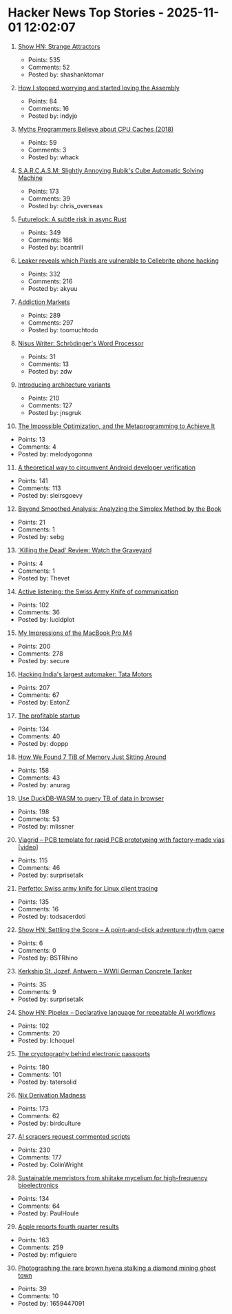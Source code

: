# Hacker News Top Stories - 2025-11-01 12:02:07

1. [Show HN: Strange Attractors](https://blog.shashanktomar.com/posts/strange-attractors)
   - Points: 535
   - Comments: 52
   - Posted by: shashanktomar

2. [How I stopped worrying and started loving the Assembly](https://medium.com/@jonas.eschenburg/how-i-stopped-worrying-and-started-loving-the-assembly-4fd00e786c60)
   - Points: 84
   - Comments: 16
   - Posted by: indyjo

3. [Myths Programmers Believe about CPU Caches (2018)](https://software.rajivprab.com/2018/04/29/myths-programmers-believe-about-cpu-caches/)
   - Points: 59
   - Comments: 3
   - Posted by: whack

4. [S.A.R.C.A.S.M: Slightly Annoying Rubik's Cube Automatic Solving Machine](https://github.com/vindar/SARCASM)
   - Points: 173
   - Comments: 39
   - Posted by: chris_overseas

5. [Futurelock: A subtle risk in async Rust](https://rfd.shared.oxide.computer/rfd/0609)
   - Points: 349
   - Comments: 166
   - Posted by: bcantrill

6. [Leaker reveals which Pixels are vulnerable to Cellebrite phone hacking](https://arstechnica.com/gadgets/2025/10/leaker-reveals-which-pixels-are-vulnerable-to-cellebrite-phone-hacking/)
   - Points: 332
   - Comments: 216
   - Posted by: akyuu

7. [Addiction Markets](https://www.thebignewsletter.com/p/addiction-markets-abolish-corporate)
   - Points: 289
   - Comments: 297
   - Posted by: toomuchtodo

8. [Nisus Writer: Schrödinger's Word Processor](https://tidbits.com/2025/10/25/nisus-writer-schrodingers-word-processor/)
   - Points: 31
   - Comments: 13
   - Posted by: zdw

9. [Introducing architecture variants](https://discourse.ubuntu.com/t/introducing-architecture-variants-amd64v3-now-available-in-ubuntu-25-10/71312)
   - Points: 210
   - Comments: 127
   - Posted by: jnsgruk

10. [The Impossible Optimization, and the Metaprogramming to Achieve It](https://verdagon.dev/blog/impossible-optimization)
   - Points: 13
   - Comments: 4
   - Posted by: melodyogonna

11. [A theoretical way to circumvent Android developer verification](https://enaix.github.io/2025/10/30/developer-verification.html)
   - Points: 141
   - Comments: 113
   - Posted by: sleirsgoevy

12. [Beyond Smoothed Analysis: Analyzing the Simplex Method by the Book](https://arxiv.org/abs/2510.21613)
   - Points: 21
   - Comments: 1
   - Posted by: sebg

13. ['Killing the Dead' Review: Watch the Graveyard](https://www.wsj.com/arts-culture/books/killing-the-dead-review-watch-the-graveyard-f54e14f4)
   - Points: 4
   - Comments: 1
   - Posted by: Thevet

14. [Active listening: the Swiss Army Knife of communication](https://togetherlondon.com/insights/active-listening-swiss-army-knife)
   - Points: 102
   - Comments: 36
   - Posted by: lucidplot

15. [My Impressions of the MacBook Pro M4](https://michael.stapelberg.ch/posts/2025-10-31-macbook-pro-m4-impressions/)
   - Points: 200
   - Comments: 278
   - Posted by: secure

16. [Hacking India's largest automaker: Tata Motors](https://eaton-works.com/2025/10/28/tata-motors-hack/)
   - Points: 207
   - Comments: 67
   - Posted by: EatonZ

17. [The profitable startup](https://linear.app/now/the-profitable-startup)
   - Points: 134
   - Comments: 40
   - Posted by: doppp

18. [How We Found 7 TiB of Memory Just Sitting Around](https://render.com/blog/how-we-found-7-tib-of-memory-just-sitting-around)
   - Points: 158
   - Comments: 43
   - Posted by: anurag

19. [Use DuckDB-WASM to query TB of data in browser](https://lil.law.harvard.edu/blog/2025/10/24/rethinking-data-discovery-for-libraries-and-digital-humanities/)
   - Points: 198
   - Comments: 53
   - Posted by: mlissner

20. [Viagrid – PCB template for rapid PCB prototyping with factory-made vias [video]](https://www.youtube.com/watch?v=A_IUIyyqw0M)
   - Points: 115
   - Comments: 46
   - Posted by: surprisetalk

21. [Perfetto: Swiss army knife for Linux client tracing](https://lalitm.com/perfetto-swiss-army-knife/)
   - Points: 135
   - Comments: 16
   - Posted by: todsacerdoti

22. [Show HN: Settling the Score – A point-and-click adventure rhythm game](https://easel.games/@raysplaceinspace/settling-the-score/)
   - Points: 6
   - Comments: 0
   - Posted by: BSTRhino

23. [Kerkship St. Jozef, Antwerp – WWII German Concrete Tanker](https://thecretefleet.com/blog/f/kerkship-st-jozef-antwerp-%E2%80%93-wwii-german-concrete-tanker)
   - Points: 35
   - Comments: 9
   - Posted by: surprisetalk

24. [Show HN: Pipelex – Declarative language for repeatable AI workflows](https://github.com/Pipelex/pipelex)
   - Points: 102
   - Comments: 20
   - Posted by: lchoquel

25. [The cryptography behind electronic passports](https://blog.trailofbits.com/2025/10/31/the-cryptography-behind-electronic-passports/)
   - Points: 180
   - Comments: 101
   - Posted by: tatersolid

26. [Nix Derivation Madness](https://fzakaria.com/2025/10/29/nix-derivation-madness)
   - Points: 173
   - Comments: 62
   - Posted by: birdculture

27. [AI scrapers request commented scripts](https://cryptography.dog/blog/AI-scrapers-request-commented-scripts/)
   - Points: 230
   - Comments: 177
   - Posted by: ColinWright

28. [Sustainable memristors from shiitake mycelium for high-frequency bioelectronics](https://journals.plos.org/plosone/article?id=10.1371/journal.pone.0328965)
   - Points: 134
   - Comments: 64
   - Posted by: PaulHoule

29. [Apple reports fourth quarter results](https://www.apple.com/newsroom/2025/10/apple-reports-fourth-quarter-results/)
   - Points: 163
   - Comments: 259
   - Posted by: mfiguiere

30. [Photographing the rare brown hyena stalking a diamond mining ghost town](https://www.bbc.com/future/article/20251014-the-rare-hyena-stalking-a-diamond-mining-ghost-town)
   - Points: 39
   - Comments: 10
   - Posted by: 1659447091

